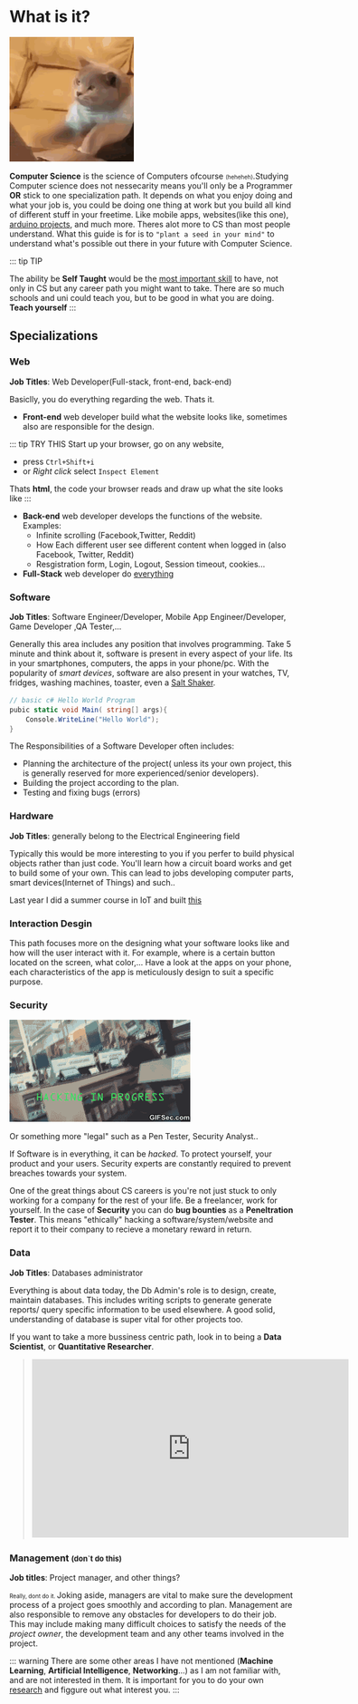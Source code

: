 # What is it?

![img](../../img/hacking_cat.gif)

**Computer Science** is the science of Computers ofcourse <span class="smallertx">(heheheh)</span>.Studying Computer science does not nessecarity means you'll only be a Programmer **OR** stick to one specialization path.
It depends on what you enjoy doing and what your job is, you could be doing one thing at work but you build all kind of different stuff in your freetime. Like mobile apps, websites(like this one), [arduino projects](https://create.arduino.cc/projecthub), and much more.
Theres alot more to CS than most people understand. What this guide is for is to `"plant a seed in your mind"` to understand what's possible out there in your future with Computer Science.

::: tip TIP

The ability  be **Self Taught** would be the [most important skill](https://insights.stackoverflow.com/survey/2018/#developer-profile-_-other-types-of-education) to have, not only in CS but any career path you might want to take. There are so much schools and uni could teach you, but to be good in what you are doing. **Teach yourself**
:::

## Specializations

### Web

**Job Titles**: Web Developer(Full-stack, front-end, back-end)

Basiclly, you do everything regarding the web. Thats it.

- **Front-end** web developer build what the website looks like, sometimes also are responsible for the design.

::: tip TRY THIS
Start up your browser, go on any website,

- press `Ctrl+Shift+i`
- or *Right click* select `Inspect Element`

Thats **html**, the code your browser reads and draw up what the site looks like
:::

- **Back-end** web developer develops the functions of the website. Examples:
  - Infinite scrolling (Facebook,Twitter, Reddit)
  - How Each different user see different content when logged in (also Facebook, Twitter, Reddit)
  - Resgistration form, Login, Logout, Session timeout, cookies...
- **Full-Stack** web developer do <u>everything</u>

### Software

**Job Titles**: Software Engineer/Developer, Mobile App Engineer/Developer, Game Developer ,QA Tester,...

Generally this area includes any position that involves programming.
Take 5 minute and think about it, software is present in every aspect of your life.
Its in your smartphones, computers, the apps in your phone/pc.
With the popularity of *smart devices*, software are also present in your watches, TV, fridges, washing machines, toaster, even a [Salt Shaker](https://www.indiegogo.com/projects/smalt-the-world-s-first-interactive-centerpiece#/).

```csharp
// basic c# Hello World Program
pubic static void Main( string[] args){
    Console.WriteLine("Hello World");
}
```

The Responsibilities of a Software Developer often includes:

- Planning the architecture of the project( unless its your own project, this is generally reserved for more experienced/senior developers).
- Building the project according to the plan.
- Testing and fixing bugs (errors)

### Hardware

**Job Titles**: generally belong to the Electrical Engineering field

Typically this would be more interesting to you if you perfer to build physical objects rather than just code.
You'll learn how a circuit board works and get to build some of your own. This can lead to jobs developing computer parts, smart devices(Internet of Things) and such..

Last year I did a summer course in IoT and built [this](https://debubz.github.io/summer/sprint4.html#battery)

### Interaction Desgin

This path focuses more on the designing what your software looks like and how will the user interact with it. For example, where is a certain button located on the screen, what color,... Have a look at the apps on your phone, each characteristics of the app is meticulously design to suit a specific purpose.

### Security

![hacking](../../img/hacking.gif)

Or something more "legal" such as a Pen Tester, Security Analyst..

If Software is in everything, it can be *hacked*. To protect yourself, your product and your users. Security experts are constantly required to prevent breaches towards your system.

One of the great things about CS careers is you're not just stuck to only working for a company for the rest of your life. Be a freelancer, work for yourself. In the case of **Security** you can do **bug bounties** as a **Peneltration Tester**. This means "ethically" hacking a software/system/website and report it to their company to recieve a monetary reward in return.

### Data

**Job Titles**: Databases administrator

Everything is about data today, the Db Admin's role is to design, create, maintain databases. This includes writing scripts to generate generate reports/ query specific information to be used elsewhere. A good solid, understanding of database is super vital for other projects too.

If you want to take a more bussiness centric path, look in to being a **Data Scientist**, or **Quantitative Researcher**.

> <iframe width="560" height="315" src="https://www.youtube.com/embed/Qd2Kh80ZK6k" frameborder="0" allow="accelerometer; autoplay; encrypted-media;r gyroscope; picture-in-picture" allowfullscreen></iframe>

### Management <span class="smalltx"> (don`t do this) </span>

**Job titles**: Project manager, and other things?

<span class="smallertx"> Really, dont do it. </span>
Joking aside, managers are vital to make sure the development process of a project goes smoothly and according to plan.
Management are also responsible to remove any obstacles for developers to do their job.
This may include making many difficult choices to satisfy the needs of the *project owner*, the development team and any other teams involved in the project.

::: warning
There are some other areas I have not mentioned (**Machine Learning**, **Artificial Intelligence**, **Networking**...) as I am not familiar with, and are not interested in them. It is important for you to do your own [research](https://www.google.com.au/) and figgure out what interest you.
:::

<style>

.smalltx { font-size:small; }
.smallertx { font-size:x-small; }

</style>
